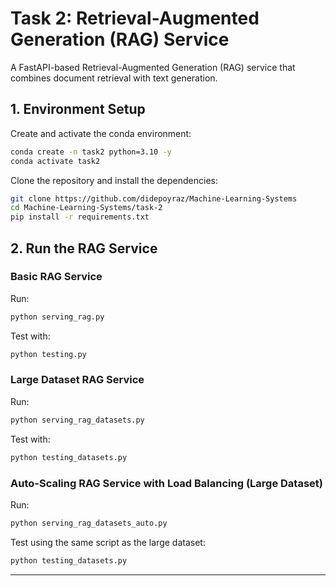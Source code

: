 # **Task 2: Retrieval-Augmented Generation (RAG) Service**

A FastAPI-based Retrieval-Augmented Generation (RAG) service that combines document retrieval with text generation.

## **1. Environment Setup**

Create and activate the conda environment:

```bash
conda create -n task2 python=3.10 -y
conda activate task2
```

Clone the repository and install the dependencies:

```bash
git clone https://github.com/didepoyraz/Machine-Learning-Systems
cd Machine-Learning-Systems/task-2
pip install -r requirements.txt
```

## **2. Run the RAG Service**

### **Basic RAG Service**

Run:

```bash
python serving_rag.py
```

Test with:

```bash
python testing.py
```

### **Large Dataset RAG Service**

Run:

```bash
python serving_rag_datasets.py
```

Test with:

```bash
python testing_datasets.py
```

### **Auto-Scaling RAG Service with Load Balancing (Large Dataset)**

Run:

```bash
python serving_rag_datasets_auto.py
```

Test using the same script as the large dataset:

```bash
python testing_datasets.py
```

---